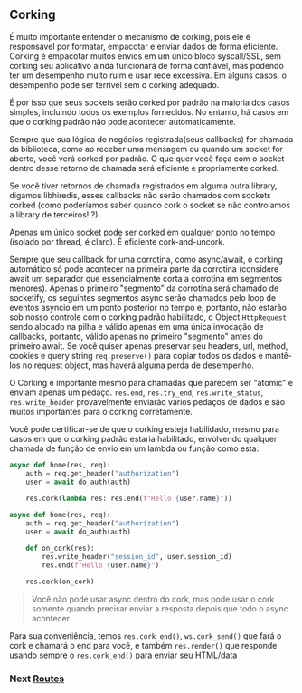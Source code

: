 ## Corking

É muito importante entender o mecanismo de corking, pois ele é responsável por formatar, empacotar e enviar dados de forma eficiente. Corking é empacotar muitos envios em um único bloco syscall/SSL, sem corking seu aplicativo ainda funcionará de forma confiável, mas podendo ter um desempenho muito ruim e usar rede excessiva. Em alguns casos, o desempenho pode ser terrível sem o corking adequado.

É por isso que seus sockets serão corked por padrão na maioria dos casos simples, incluindo todos os exemplos fornecidos. No entanto, há casos em que o corking padrão não pode acontecer automaticamente.

Sempre que sua lógica de negócios registrada(seus callbacks) for chamada da biblioteca, como ao receber uma mensagem ou quando um socket for aberto, você verá corked por padrão. O que quer você faça com o socket dentro desse retorno de chamada será eficiente e propriamente corked.

Se você tiver retornos de chamada registrados em alguma outra library, digamos libhiredis, esses callbacks não serão chamados com sockets corked  (como poderíamos saber quando cork o socket se não controlamos a library de terceiros!!?).

Apenas um único socket pode ser corked em qualquer ponto no tempo (isolado por thread, é claro). É eficiente cork-and-uncork. 

Sempre que seu callback for uma corrotina, como async/await, o corking automático só pode acontecer na primeira parte da corrotina (considere await um separador que essencialmente corta a corrotina em segmentos menores). Apenas o primeiro "segmento" da corrotina será chamado de socketify, os seguintes segmentos async serão chamados pelo loop de eventos asyncio em um ponto posterior no tempo e, portanto, não estarão sob nosso controle com o corking padrão habilitado, o Object `HttpRequest` sendo alocado na pilha e válido apenas em uma única invocação de callbacks, portanto, válido apenas no primeiro "segmento" antes do primeiro await.
Se você quiser apenas preservar seu headers, url, method, cookies e query string `req.preserve()` para copiar todos os dados e mantê-los no request object, mas haverá alguma perda de desempenho.
 
O Corking é importante mesmo para chamadas que parecem ser "atomic" e enviam apenas um pedaço. `res.end`, `res.try_end`, `res.write_status`, `res.write_header` provavelmente enviarão vários pedaços de dados e são muitos importantes para o corking corretamente.

Você pode certificar-se de que o corking esteja habilidado, mesmo para casos em que o corking padrão estaria habilitado, envolvendo qualquer chamada de função de envio em um lambda ou função como esta:
```python
async def home(res, req):
    auth = req.get_header("authorization")
    user = await do_auth(auth)
    
    res.cork(lambda res: res.end(f"Hello {user.name}"))
```

```python
async def home(res, req):
    auth = req.get_header("authorization")
    user = await do_auth(auth)

    def on_cork(res):
        res.write_header("session_id", user.session_id)
        res.end(f"Hello {user.name}")
    
    res.cork(on_cork)
```
> Você não pode usar async dentro do cork, mas pode usar o cork somente quando precisar enviar a resposta depois que todo o async acontecer

Para sua conveniência, temos `res.cork_end()`, `ws.cork_send()` que fará o cork e chamará o end para você, e também `res.render()` que responde usando sempre o `res.cork_end()` para enviar seu HTML/data

### Next [Routes](routes.md)